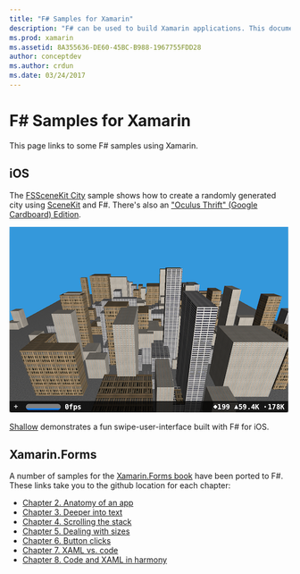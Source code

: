 ```yaml
---
title: "F# Samples for Xamarin"
description: "F# can be used to build Xamarin applications. This document links to various iOS, Mac, and Xamarin.Forms sample Xamarin app projects written in F#."
ms.prod: xamarin
ms.assetid: 8A355636-DE60-45BC-B988-1967755FDD28
author: conceptdev
ms.author: crdun
ms.date: 03/24/2017
---
```


# F# Samples for Xamarin

This page links to some F# samples using Xamarin.

## iOS

The [FSSceneKit City](https://docs.microsoft.com/samples/xamarin/ios-samples/ios8-fsscenekit/) sample shows how to
create a randomly generated city using [SceneKit](xref:SceneKit)
and F#. There's also an ["Oculus Thrift" (Google Cardboard) Edition](https://docs.microsoft.com/samples/xamarin/ios-samples/ios8-scenekitfsharp/).

[![Theres also an Oculus Thrift Google Cardboard Edition](samples-images/fxscenekit-sml.png)](samples-images/fxscenekit.png#lightbox)

[Shallow](https://github.com/dvdsgl/shallow) demonstrates a fun
swipe-user-interface built with F# for iOS.

## Xamarin.Forms

A number of samples for the [Xamarin.Forms book](~/xamarin-forms/creating-mobile-apps-xamarin-forms/index.md)
have been ported to F#. These links take you to the github location for each chapter:

- [Chapter 2. Anatomy of an app](https://github.com/xamarin/xamarin-forms-book-samples/tree/master/Chapter02/FS)
- [Chapter 3. Deeper into text](https://github.com/xamarin/xamarin-forms-book-samples/tree/master/Chapter03/FS)
- [Chapter 4. Scrolling the stack](https://github.com/xamarin/xamarin-forms-book-samples/tree/master/Chapter04/FS)
- [Chapter 5. Dealing with sizes](https://github.com/xamarin/xamarin-forms-book-samples/tree/master/Chapter05/FS)
- [Chapter 6. Button clicks](https://github.com/xamarin/xamarin-forms-book-samples/tree/master/Chapter06/FS)
- [Chapter 7. XAML vs. code](https://github.com/xamarin/xamarin-forms-book-samples/tree/master/Chapter07/FS/CodePlusXaml)
- [Chapter 8. Code and XAML in harmony](https://github.com/xamarin/xamarin-forms-book-samples/tree/master/Chapter08/FS/XamlKeypad)

